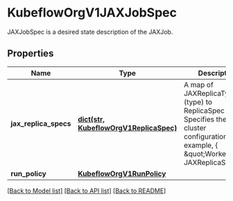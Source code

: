 # KubeflowOrgV1JAXJobSpec

JAXJobSpec is a desired state description of the JAXJob.
## Properties
Name | Type | Description | Notes
------------ | ------------- | ------------- | -------------
**jax_replica_specs** | [**dict(str, KubeflowOrgV1ReplicaSpec)**](KubeflowOrgV1ReplicaSpec.md) | A map of JAXReplicaType (type) to ReplicaSpec (value). Specifies the JAX cluster configuration. For example,   {     \&quot;Worker\&quot;: JAXReplicaSpec,   } | 
**run_policy** | [**KubeflowOrgV1RunPolicy**](KubeflowOrgV1RunPolicy.md) |  | 

[[Back to Model list]](../README.md#documentation-for-models) [[Back to API list]](../README.md#documentation-for-api-endpoints) [[Back to README]](../README.md)


